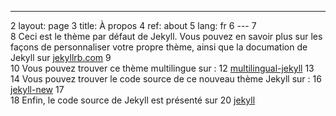 ---
2	layout: page
3	title: À propos
4	ref: about
5	lang: fr
6	---
7	
8	Ceci est le thème par défaut de Jekyll. Vous pouvez en savoir plus sur les façons de personnaliser votre propre thème, ainsi que la documation de Jekyll sur [jekyllrb.com](http://jekyllrb.com/)
9	
10	Vous pouvez trouver ce thème multilingue sur :
12	[multilingual-jekyll](https://github.com/sylvaindurand/multilingual-jekyll)
13	
14	Vous pouvez trouver le code source de ce nouveau thème Jekyll sur :
16	[jekyll-new](https://github.com/jglovier/jekyll-new)
17	
18	Enfin, le code source de Jekyll est présenté sur
20	[jekyll](https://github.com/jekyll/jekyll)
